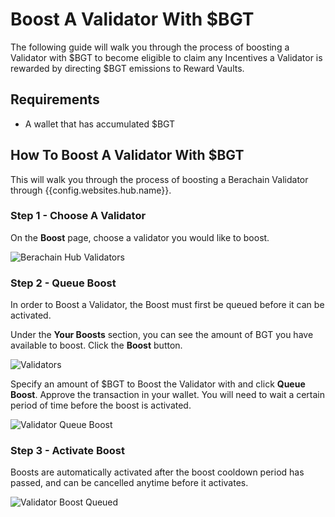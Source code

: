 <script setup>
  import config from '@berachain/config/constants.json';
</script>

# Boost A Validator With $BGT

The following guide will walk you through the process of boosting a Validator with $BGT to become eligible to claim any Incentives a Validator is rewarded by directing $BGT emissions to Reward Vaults.

## Requirements

- A wallet that has accumulated $BGT

## How To Boost A Validator With $BGT

This will walk you through the process of boosting a Berachain Validator through <a :href="config.websites.hub.url" target="_blank">{{config.websites.hub.name}}</a>.

### Step 1 - Choose A Validator

On the **Boost** page, choose a validator you would like to boost.

![Berachain Hub Validators](/assets/boost-validator-validators.png)

### Step 2 - Queue Boost

In order to Boost a Validator, the Boost must first be queued before it can be activated.

Under the **Your Boosts** section, you can see the amount of BGT you have available to boost. Click the **Boost** button.

![Validators](/assets/boost-validator-validator.png)

Specify an amount of $BGT to Boost the Validator with and click **Queue Boost**. Approve the transaction in your wallet.
You will need to wait a certain period of time before the boost is activated.

![Validator Queue Boost](/assets/boost-validator-queue-boost.png)

### Step 3 - Activate Boost

Boosts are automatically activated after the boost cooldown period has passed, and can be cancelled anytime before it activates.

![Validator Boost Queued](/assets/boost-validator-queued.png)
